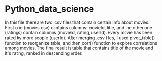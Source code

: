 # Python_data_science
In this file there are two .csv files that contain certain info about movies.
First one (movies.csv) contains columns: movieId, title, and the other one (ratings) contain columns (movieId, rating, userId).
Every movie has been rated by more people (userId).
After merging .csv files, I used pivot_table() function to reorganize table, and then corr() function to explore correlations among movies.
The final result is table that contains title of the movie and it's rating, ranked in descending order.
